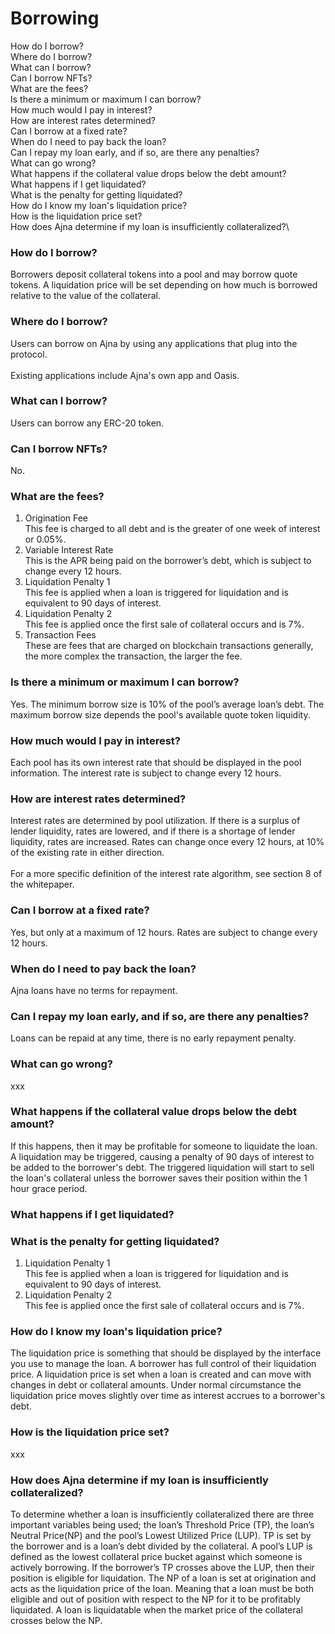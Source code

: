 # Borrowing

How do I borrow?\
Where do I borrow?\
What can I borrow?\
Can I borrow NFTs?\
What are the fees?\
Is there a minimum or maximum I can borrow?\
How much would I pay in interest?\
How are interest rates determined?\
Can I borrow at a fixed rate?\
When do I need to pay back the loan?\
Can I repay my loan early, and if so, are there any penalties?\
What can go wrong?\
What happens if the collateral value drops below the debt amount?\
What happens if I get liquidated?\
What is the penalty for getting liquidated?\
How do I know my loan's liquidation price?\
How is the liquidation price set?\
How does Ajna determine if my loan is insufficiently collateralized?\


### How do I borrow?

Borrowers deposit collateral tokens into a pool and may borrow quote tokens. A liquidation price will be set depending on how much is borrowed relative to the value of the collateral.

### Where do I borrow?

Users can borrow on Ajna by using any applications that plug into the protocol.\
\
Existing applications include Ajna's own app and Oasis.&#x20;

### What can I borrow?

Users can borrow any ERC-20 token.

### Can I borrow NFTs?

No.

### What are the fees?

1. Origination Fee\
   This fee is charged to all debt and is the greater of one week of interest or 0.05%.
2. Variable Interest Rate \
   This is the APR being paid on the borrower’s debt, which is subject to change every 12 hours.
3. Liquidation Penalty 1\
   This fee is applied when a loan is triggered for liquidation and is equivalent to 90 days of interest.
4. Liquidation Penalty 2\
   This fee is applied once the first sale of collateral occurs and is 7%.
5. Transaction Fees\
   These are fees that are charged on blockchain transactions generally, the more complex the transaction, the larger the fee.

### Is there a minimum or maximum I can borrow?

Yes. The minimum borrow size is 10% of the pool’s average loan’s debt. The maximum borrow size depends the pool's available quote token liquidity.

### How much would I pay in interest?

Each pool has its own interest rate that should be displayed in the pool information. The interest rate is subject to change every 12 hours.

### How are interest rates determined?

Interest rates are determined by pool utilization. If there is a surplus of lender liquidity, rates are lowered, and if there is a shortage of lender liquidity, rates are increased. Rates can change once every 12 hours, at 10% of the existing rate in either direction.\
\
For a more specific definition of the interest rate algorithm, see section 8 of the whitepaper.

### Can I borrow at a fixed rate?

Yes, but only at a maximum of 12 hours. Rates are subject to change every 12 hours.

### When do I need to pay back the loan?

Ajna loans have no terms for repayment.

### Can I repay my loan early, and if so, are there any penalties?

Loans can be repaid at any time, there is no early repayment penalty.

### What can go wrong?

xxx

### What happens if the collateral value drops below the debt amount?

If this happens, then it may be profitable for someone to liquidate the loan. A liquidation may be triggered, causing a penalty of 90 days of interest to be added to the borrower's debt. The triggered liquidation will start to sell the loan's collateral unless the borrower saves their position within the 1 hour grace period.

### What happens if I get liquidated?

### &#x20;What is the penalty for getting liquidated?

1. Liquidation Penalty 1\
   This fee is applied when a loan is triggered for liquidation and is equivalent to 90 days of interest.
2. Liquidation Penalty 2\
   This fee is applied once the first sale of collateral occurs and is 7%.

### How do I know my loan's liquidation price?

The liquidation price is something that should be displayed by the interface you use to manage the loan. A borrower has full control of their liquidation price. A liquidation price is set when a loan is created and can move with changes in debt or collateral amounts. Under normal circumstance the liquidation price moves slightly over time as interest accrues to a borrower's debt.

### How is the liquidation price set?

xxx

### How does Ajna determine if my loan is insufficiently collateralized?

To determine whether a loan is insufficiently collateralized there are three important variables being used; the loan’s Threshold Price (TP), the loan’s Neutral Price(NP) and the pool’s Lowest Utilized Price (LUP). TP is set by the borrower and is a loan’s debt divided by the collateral. A pool’s LUP is defined as the lowest collateral price bucket against which someone is actively borrowing. If the borrower’s TP crosses above the LUP, then their position is eligible for liquidation. The NP of a loan is set at origination and acts as the liquidation price of the loan. Meaning that a loan must be both eligible and out of position with respect to the NP for it to be profitably liquidated. A loan is liquidatable when the market price of the collateral crosses below the NP.
